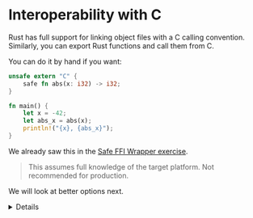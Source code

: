 # Interoperability with C

Rust has full support for linking object files with a C calling convention.
Similarly, you can export Rust functions and call them from C.

You can do it by hand if you want:

```rust
unsafe extern "C" {
    safe fn abs(x: i32) -> i32;
}

fn main() {
    let x = -42;
    let abs_x = abs(x);
    println!("{x}, {abs_x}");
}
```

We already saw this in the
[Safe FFI Wrapper exercise](../../unsafe-rust/exercise.md).

> This assumes full knowledge of the target platform. Not recommended for
> production.

We will look at better options next.

<details>

- The [`"C"` part][extern-abi] of the `extern` block tells Rust that `abs` can
  be called using the C [ABI] (application binary interface).

- The `safe fn abs` part tells Rust that `abs` is a safe function. By default,
  extern functions are unsafe, but since `abs(x)` can't trigger undefined
  behavior with any `x`, we can declare it safe.

</details>

[extern-abi]: https://doc.rust-lang.org/reference/items/external-blocks.html#abi
[ABI]: https://en.wikipedia.org/wiki/Application_binary_interface

